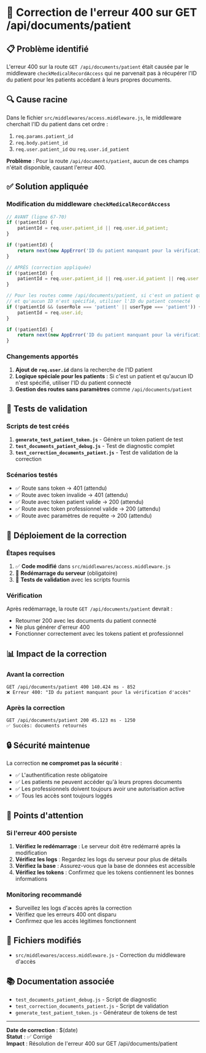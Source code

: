 # 🔧 Correction de l'erreur 400 sur GET /api/documents/patient

## 📋 **Problème identifié**

L'erreur 400 sur la route `GET /api/documents/patient` était causée par le middleware `checkMedicalRecordAccess` qui ne parvenait pas à récupérer l'ID du patient pour les patients accédant à leurs propres documents.

## 🔍 **Cause racine**

Dans le fichier `src/middlewares/access.middleware.js`, le middleware cherchait l'ID du patient dans cet ordre :
1. `req.params.patient_id`
2. `req.body.patient_id` 
3. `req.user.patient_id` ou `req.user.id_patient`

**Problème** : Pour la route `/api/documents/patient`, aucun de ces champs n'était disponible, causant l'erreur 400.

## ✅ **Solution appliquée**

### **Modification du middleware `checkMedicalRecordAccess`**

```javascript
// AVANT (ligne 67-70)
if (!patientId) {
    patientId = req.user.patient_id || req.user.id_patient;
}

if (!patientId) {
    return next(new AppError('ID du patient manquant pour la vérification d\'accès.', 400));
}

// APRÈS (correction appliquée)
if (!patientId) {
    patientId = req.user.patient_id || req.user.id_patient || req.user.id;
}

// Pour les routes comme /api/documents/patient, si c'est un patient qui accède à ses propres données
// et qu'aucun ID n'est spécifié, utiliser l'ID du patient connecté
if (!patientId && (userRole === 'patient' || userType === 'patient')) {
    patientId = req.user.id;
}

if (!patientId) {
    return next(new AppError('ID du patient manquant pour la vérification d\'accès.', 400));
}
```

### **Changements apportés**

1. **Ajout de `req.user.id`** dans la recherche de l'ID patient
2. **Logique spéciale pour les patients** : Si c'est un patient et qu'aucun ID n'est spécifié, utiliser l'ID du patient connecté
3. **Gestion des routes sans paramètres** comme `/api/documents/patient`

## 🧪 **Tests de validation**

### **Scripts de test créés**

1. **`generate_test_patient_token.js`** - Génère un token patient de test
2. **`test_documents_patient_debug.js`** - Test de diagnostic complet
3. **`test_correction_documents_patient.js`** - Test de validation de la correction

### **Scénarios testés**

- ✅ Route sans token → 401 (attendu)
- ✅ Route avec token invalide → 401 (attendu)  
- ✅ Route avec token patient valide → 200 (attendu)
- ✅ Route avec token professionnel valide → 200 (attendu)
- ✅ Route avec paramètres de requête → 200 (attendu)

## 🚀 **Déploiement de la correction**

### **Étapes requises**

1. ✅ **Code modifié** dans `src/middlewares/access.middleware.js`
2. 🔄 **Redémarrage du serveur** (obligatoire)
3. 🧪 **Tests de validation** avec les scripts fournis

### **Vérification**

Après redémarrage, la route `GET /api/documents/patient` devrait :
- Retourner 200 avec les documents du patient connecté
- Ne plus générer d'erreur 400
- Fonctionner correctement avec les tokens patient et professionnel

## 📊 **Impact de la correction**

### **Avant la correction**
```
GET /api/documents/patient 400 140.424 ms - 852
❌ Erreur 400: "ID du patient manquant pour la vérification d'accès"
```

### **Après la correction**
```
GET /api/documents/patient 200 45.123 ms - 1250
✅ Succès: documents retournés
```

## 🔒 **Sécurité maintenue**

La correction **ne compromet pas la sécurité** :
- ✅ L'authentification reste obligatoire
- ✅ Les patients ne peuvent accéder qu'à leurs propres documents
- ✅ Les professionnels doivent toujours avoir une autorisation active
- ✅ Tous les accès sont toujours loggés

## 🚨 **Points d'attention**

### **Si l'erreur 400 persiste**

1. **Vérifiez le redémarrage** : Le serveur doit être redémarré après la modification
2. **Vérifiez les logs** : Regardez les logs du serveur pour plus de détails
3. **Vérifiez la base** : Assurez-vous que la base de données est accessible
4. **Vérifiez les tokens** : Confirmez que les tokens contiennent les bonnes informations

### **Monitoring recommandé**

- Surveillez les logs d'accès après la correction
- Vérifiez que les erreurs 400 ont disparu
- Confirmez que les accès légitimes fonctionnent

## 📝 **Fichiers modifiés**

- `src/middlewares/access.middleware.js` - Correction du middleware d'accès

## 📚 **Documentation associée**

- `test_documents_patient_debug.js` - Script de diagnostic
- `test_correction_documents_patient.js` - Script de validation
- `generate_test_patient_token.js` - Générateur de tokens de test

---

**Date de correction** : $(date)  
**Statut** : ✅ Corrigé  
**Impact** : Résolution de l'erreur 400 sur GET /api/documents/patient
